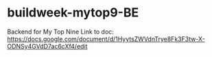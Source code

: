 # buildweek-mytop9-BE
Backend for My Top Nine
Link to doc:
https://docs.google.com/document/d/1HyytsZWVdnTrye8Fk3F3tw-X-ODNSy4GVdD7ac6cXf4/edit
